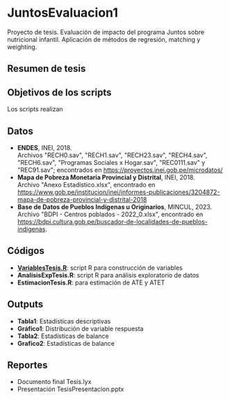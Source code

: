# JuntosEvaluacion1

Proyecto de tesis. Evaluación de impacto del programa Juntos sobre nutricional infantil. Aplicación de métodos de regresión, matching y weighting.

## Resumen de tesis


## Objetivos de los scripts
Los scripts realizan 

## Datos
- **ENDES**, INEI, 2018. \
Archivos "RECH0.sav", "RECH1.sav", "RECH23.sav", "RECH4.sav", "RECH6.sav", "Programas Sociales x Hogar.sav", "REC0111.sav" y "REC91.sav"; encontrados en  https://proyectos.inei.gob.pe/microdatos/
- **Mapa de Pobreza Monetaria Provincial y Distrital**, INEI, 2018. \
Archivo "Anexo Estadístico.xlsx", encontrado en https://www.gob.pe/institucion/inei/informes-publicaciones/3204872-mapa-de-pobreza-provincial-y-distrital-2018
- **Base de Datos de Pueblos Indígenas u Originarios**, MINCUL, 2023. \
Archivo "BDPI - Centros poblados - 2022_0.xlsx", encontrado en https://bdpi.cultura.gob.pe/buscador-de-localidades-de-pueblos-indigenas.

## Códigos
- [**VariablesTesis.R**](https://github.com/vasquezbeltran/EvaluacionJuntos/blob/main/VariablesTesis.R): script R para construcción de variables
- **AnalisisExpTesis.R**: script R para análisis exploratorio de datos
- **EstimacionTesis.R**: para estimación de ATE y ATET

## Outputs
- **Tabla1**: Estadísticas descriptivas
- **Gráfico1**: Distribución de variable respuesta 
- **Tabla2**: Estadísticas de balance
- **Grafico2**: Estadísticas de balance

## Reportes
- Documento final Tesis.lyx
- Presentación TesisPresentacion.pptx
